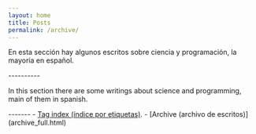 ```yaml
---
layout: home
title: Posts
permalink: /archive/
---
```


<p>
	En esta sección hay algunos escritos sobre ciencia y programación, la mayoría en español. 
</p>
----------
<p>
	In this section there are some writings about science and programming, main of them in spanish. 
</p>
-------
- <a href="https://igomezv.github.io/tags/">Tag index (índice por etiquetas)</a>.
- [Archive (archivo de escritos)](archive_full.html) 


